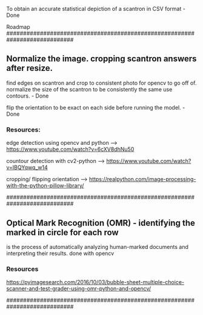 To obtain an accurate statistical depiction of a scantron in CSV format - Done


  Roadmap
############################################################################
  ## Normalize the image. cropping scantron answers after resize. 

find edges on scantron and crop to consistent photo for opencv to go off of. 
normalize the size of the scantron to be consistently the same
use contours. - Done

flip the orientation to be exact on each side before running the model. - Done

### Resources:

edge detection using opencv and python --> https://www.youtube.com/watch?v=6cXV8dhNu50 

countour detection with cv2-python --> https://www.youtube.com/watch?v=IBQYqwq_w14 

cropping/ flipping orientation --> https://realpython.com/image-processing-with-the-python-pillow-library/ 

############################################################################

## Optical Mark Recognition (OMR) - identifying the marked in circle for each row

is the process of automatically analyzing human-marked documents and interpreting their results. done with opencv


### Resources 

https://pyimagesearch.com/2016/10/03/bubble-sheet-multiple-choice-scanner-and-test-grader-using-omr-python-and-opencv/


############################################################################